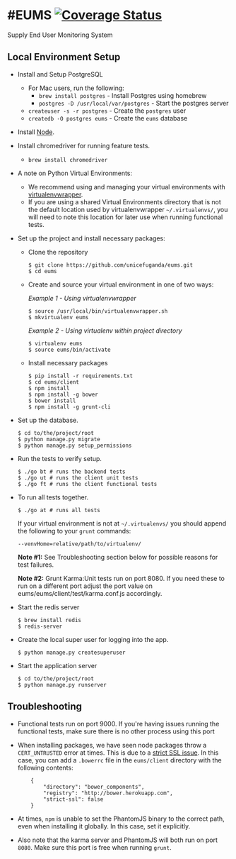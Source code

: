 #EUMS 
[![Coverage Status](https://img.shields.io/coveralls/unicefuganda/eums.svg)](https://coveralls.io/r/unicefuganda/eums)
====

Supply End User Monitoring System

Local Environment Setup
------------
* Install and Setup PostgreSQL
	* For Mac users, run the following:
		*  `brew install postgres` - Install Postgres using homebrew
		*  `postgres -D /usr/local/var/postgres` - Start the postgres server
	*  `createuser -s -r postgres` - Create the `postgres` user
	*  `createdb -O postgres eums` - Create the `eums` database

* Install [Node](http://nodejs.org/).

* Install chromedriver for running feature tests.
	* `brew install chromedriver` 

* A note on Python Virtual Environments:
	* We recommend using and managing your virtual environments with [virtualenvwrapper](http://virtualenvwrapper.readthedocs.org/). 
	* If you are using a shared Virtual Environments directory that is not the default location used by virtualenvwrapper `~/.virtualenvs/`, you will need to note this location for later use when running functional tests.

* Set up the project and install necessary packages:

	* Clone the repository
	
		```
		$ git clone https://github.com/unicefuganda/eums.git
		$ cd eums
		```
	* Create and source your virtual environment in one of two ways:
        
        *Example 1 - Using virtualenvwrapper*
		
		```
       $ source /usr/local/bin/virtualenvwrapper.sh
       $ mkvirtualenv eums
       ```
        
        *Example 2 - Using virtualenv within project directory*
       
       ```
       $ virtualenv eums
       $ source eums/bin/activate
       ``` 
       
	* Install necessary packages
		
		```
		$ pip install -r requirements.txt
		$ cd eums/client
		$ npm install
		$ npm install -g bower
		$ bower install
		$ npm install -g grunt-cli
		```  
		
* Set up the database.

	```
	$ cd to/the/project/root
	$ python manage.py migrate
	$ python manage.py setup_permissions
	```

* Run the tests to verify setup. 

	```
	$ ./go bt # runs the backend tests
	$ ./go ut # runs the client unit tests
	$ ./go ft # runs the client functional tests
	```
	
* To run all tests together.
	```
	$ ./go at # runs all tests
	```
	
	If your virtual environment is not at `~/.virtualenvs/` you should append the following to your `grunt` commands:

	`--venvHome=relative/path/to/virtualenv/`

	**Note #1:** See Troubleshooting section below for possible reasons for test failures.
        
	**Note #2:** Grunt Karma:Unit tests run on port 8080. If you need these to run on a different port adjust the port value on eums/eums/client/test/karma.conf.js accordingly.

* Start the redis server

	```
	$ brew install redis
	$ redis-server
	```

* Create the local super user for logging into the app.

	`$ python manage.py createsuperuser`

* Start the application server

	```
	$ cd to/the/project/root
	$ python manage.py runserver
	```     


Troubleshooting
----------------

* Functional tests run on port 9000. If you're having issues running the functional tests, make sure there is no other process using this port

* When installing packages, we have seen node packages throw a `CERT_UNTRUSTED` error at times. This is due to a [strict SSL issue](http://bower.io/docs/config/#strict-ssl). In this case, you can add a `.bowerrc` file in the `eums/client` directory with the following contents:
	
	```
		{
			"directory": "bower_components",
			"registry": "http://bower.herokuapp.com",
			"strict-ssl": false
		}
	```
	
* At times, `npm` is unable to set the PhantomJS binary to the correct path, even when installing it globally. In this case, set it explicitly.

* Also note that the karma server and PhantomJS will both run on port `8080`. Make sure this port is free when running `grunt`.
